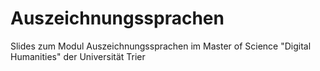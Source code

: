 # Auszeichnungssprachen
Slides zum Modul Auszeichnungssprachen im Master of Science "Digital Humanities" der Universität Trier
